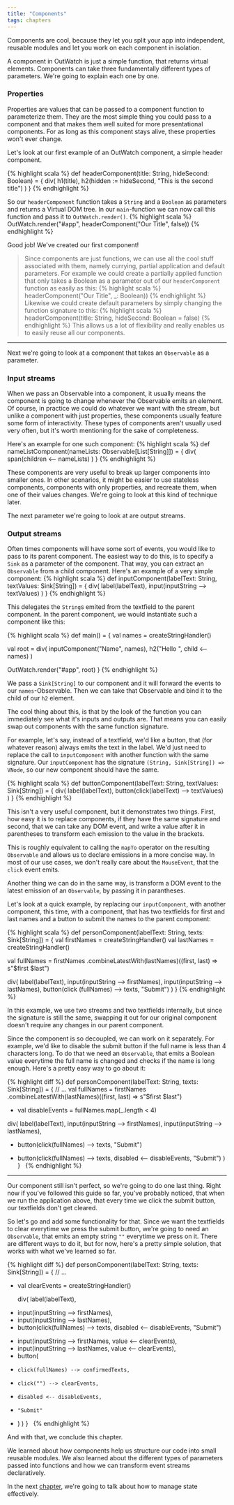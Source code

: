 ```yaml
---
title: "Components"
tags: chapters
---
```



Components are cool, because they let you split your app into independent, reusable modules and let you work on each component in isolation.

A component in OutWatch is just a simple function, that returns virtual elements.
Components can take three fundamentally different types of parameters.
We're going to explain each one by one.

### Properties

Properties are values that can be passed to a component function to parameterize them.
They are the most simple thing you could pass to a component and that makes them well suited for more presentational components.
For as long as this component stays alive, these properties won't ever change.

Let's look at our first example of an OutWatch component, a simple header component.

{% highlight scala %}
def headerComponent(title: String, hideSecond: Boolean) = {
  div(
    h1(title),
    h2(hidden := hideSecond, "This is the second title")
  )
}
{% endhighlight %}

So our `headerComponent` function takes a `String` and a `Boolean` as parameters and returns a Virtual DOM tree.
In our `main`-function we can now call this function and pass it to `OutWatch.render()`.
{% highlight scala %}
OutWatch.render("#app", headerComponent("Our Title", false))
{% endhighlight %}

Good job! We've created our first component!

> Since components are just functions, we can use all the cool stuff associated with them, namely currying, partial application and default parameters.
> For example we could create a partially applied function that only takes a Boolean as a parameter out of our `headerComponent` function as easily as this:
{% highlight scala %}
headerComponent("Our Title", _: Boolean))
{% endhighlight %}
> Likewise we could create default parameters by simply changing the function signature to this:
{% highlight scala %}
headerComponent(title: String, hideSecond: Boolean = false)
{% endhighlight %}
> This allows us a lot of flexibility and really enables us to easily reuse all our components.

___


Next we're going to look at a component that takes an `Observable` as a parameter.

### Input streams

When we pass an Observable into a component, it usually means the component is going to change whenever the Observable emits an element.
Of course, in practice we could do whatever we want with the stream, but unlike a component with just properties, these components usually feature some form of interactivity.
These types of components aren't usually used very often, but it's worth mentioning for the sake of completeness.

Here's an example for one such component:
{% highlight scala %}
def nameListComponent(nameLists: Observable[List[String]]) = {
  div(
    span(children <-- nameLists)
  )
}
{% endhighlight %}

These components are very useful to break up larger components into smaller ones. In other scenarios, it might be easier to use stateless components, components with only properties, and recreate them, when one of their values changes. We're going to look at this kind of technique later.

The next parameter we're going to look at are output streams.

### Output streams
Often times components will have some sort of events, you would like to pass to its parent component.
The easiest way to do this, is to specify a `Sink` as a parameter of the component.
That way, you can extract an `Observable` from a child component.
Here's an example of a very simple component:
{% highlight scala %}
def inputComponent(labelText: String, textValues: Sink[String]) = {
  div(
    label(labelText),
    input(inputString --> textValues)
  )
}
{% endhighlight %}

This delegates the `String`s emited from the textfield to the parent component.
In the parent component, we would instantiate such a component like this:

{% highlight scala %}
def main() = {
  val names = createStringHandler()

  val root = div(
    inputComponent("Name", names),
    h2("Hello ", child <-- names)
  )

  OutWatch.render("#app", root)
}
{% endhighlight %}

We pass a `Sink[String]` to our component and it will forward the events to our `names`-Observable.
Then we can take that Observable and bind it to the child of our `h2` element.

The cool thing about this, is that by the look of the function you can immediately see what it's inputs and outputs are.
That means you can easily swap out components with the same function signature.

For example, let's say, instead of a textfield, we'd like a button, that (for whatever reason) always emits the text in the label. We'd just need to replace the call to `inputComponent` with another function with the same signature.
Our `inputComponent` has the signature `(String, Sink[String]) => VNode`, so our new component should have the same.

{% highlight scala %}
def buttonComponent(labelText: String, textValues: Sink[String]) = {
  div(
    label(labelText),
    button(click(labelText) --> textValues)
  )
}
{% endhighlight %}

This isn't a very useful component, but it demonstrates two things.
First, how easy it is to replace components, if they have the same signature and second, that we can take any DOM event, and write a value after it in parentheses to transform each emission to the value in the brackets.

This is roughly equivalent to calling the `mapTo` operator on the resulting `Observable` and allows us to declare emissions in a more concise way.
In most of our use cases, we don't really care about the `MouseEvent`, that the `click` event emits.

Another thing we can do in the same way, is transform a DOM event to the latest emission of an `Observable`, by passing it in parantheses.

Let's look at a quick example, by replacing our `inputComponent`, with another component, this time, with a component, that has two textfields for first and last names and a button to submit the names to the parent component:

{% highlight scala %}
def personComponent(labelText: String, texts: Sink[String]) = {
  val firstNames = createStringHandler()
  val lastNames = createStringHandler()

  val fullNames = firstNames
    .combineLatestWith(lastNames)((first, last) => s"$first $last")

  div(
    label(labelText),
    input(inputString --> firstNames),
    input(inputString --> lastNames),
    button(click (fullNames) --> texts, "Submit")
  )
}
{% endhighlight %}

In this example, we use two streams and two textfields internally, but since the signature is still the same, swapping it out for our original component doesn't require any changes in our parent component.

Since the component is so decoupled, we can work on it separately. For example, we'd like to disable the submit button if the full name is less than 4 characters long. To do that we need an `Observable`, that emits a Boolean value everytime the full name is changed and checks if the name is long enough.
Here's a pretty easy way to go about it:

{% highlight diff %}
def personComponent(labelText: String, texts: Sink[String]) = {
   // ...
   val fullNames = firstNames
     .combineLatestWith(lastNames)((first, last) => s"$first $last")

+  val disableEvents = fullNames.map(_.length < 4)

  div(
    label(labelText),
    input(inputString --> firstNames),
    input(inputString --> lastNames),
-   button(click(fullNames) --> texts, "Submit")
+   button(click(fullNames) --> texts, disabled <-- disableEvents, "Submit")
  )
}
 
{% endhighlight %}

___

Our component still isn't perfect, so we're going to do one last thing.
Right now if you've followed this guide so far, you've probably noticed, that when we run the application above, that every time we click the submit button, our textfields don't get cleared.

So let's go and add some functionality for that.
Since we want the textfields to clear everytime we press the submit button, we're going to need an `Observable`, that emits an empty string `""` everytime we press on it.
There are different ways to do it, but for now, here's a pretty simple solution, that works with what we've learned so far.

{% highlight diff %}
def personComponent(labelText: String, texts: Sink[String]) = {
   // ...

+ val clearEvents = createStringHandler()

  div(
    label(labelText),
-   input(inputString --> firstNames),
-   input(inputString --> lastNames),
-   button(click(fullNames) --> texts, disabled <-- disableEvents, "Submit")
+   input(inputString --> firstNames, value <-- clearEvents),
+   input(inputString --> lastNames, value <-- clearEvents),
+   button(
+     click(fullNames) --> confirmedTexts,
+     click("") --> clearEvents,
+     disabled <-- disableEvents,
+     "Submit"
+   )
  )
}
 
{% endhighlight %}

And with that, we conclude this chapter.

We learned about how components help us structure our code into small reusable modules. We also learned about the different types of parameters passed into functions and how we can transform event streams declaratively.

In the next [chapter](/managing-state.html), we're going to talk about how to manage state effectively.
